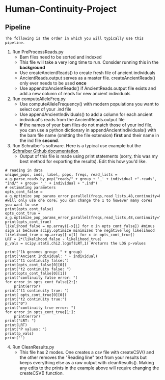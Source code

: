# Human-Continuity-Project

## Pipeline

    The following is the order in which you will typically use this pipeline.
1. Run PreProcessReads.py
    - Bam files need to be sorted and indexed
    - This file will take a very long time to run. Consider running this in the **background**
    - Use createAncientReads() to create fresh file of ancient individuals
    - AncientReads.output serves as a master file. createAncientReads() only ever needs to be used **once**
    - Use appendtoAncientReads() if AncientReads.output file exists and add a new column of reads for new ancient individuals
2. Run computeAlleleFreq.py
    - Use computeAlleleFrequency() with modern populations you want to select out of your .ind file
    - Use appendAncientIndividuals() to add a column for each ancient individual's reads from the AncientReads.output file
    - **If** the names of your bam files do not match those of your ind file, you can use a python dictionary in appendAncientIndividuals() with the bam file name (omitting the file extension) **first** and their name in the ind file **second**.
3. Run Schraiber's software. Here is a typical use example but the [Schraiber Github documentation](https://github.com/Schraiber/continuity/blob/master/README.md).
    - Output of this file is made using print statements (sorry, this was my best method for exporting the results). Edit this how you'd like.
```
# reading in data
unique_pops, inds, label, pops, freqs, read_lists = a_g.parse_reads_by_pop("reads/" + group + '_' + individual +".reads", "ind/" + group+ '_' + individual + ".ind")
# estimating parameters
opts_cont_false = a_g.optimize_pop_params_error_parallel(freqs,read_lists,48,continuity=False) #will only use one core; you can change the 1 to however many cores you want to use
print(opts_cont_false)
opts_cont_true = a_g.optimize_pop_params_error_parallel(freqs,read_lists,48,continuity=True)
print(opts_cont_true)
likelihood_false = np.array([-x[1] for x in opts_cont_false]) #minus sign is because scipy.optimize minimizes the negative log likelihood
likelihood_true = np.array([-x[1] for x in opts_cont_true])
LRT = 2*(likelihood_false - likelihood_true)
p_vals = scipy.stats.chi2.logsf(LRT,1) #returns the LOG p-values
```


```
print("1k genomes group: " + group)
print("Ancient Individual: " + individual)
print("t1 continuity false:")
print(opts_cont_false[0][0])
print("t2 continuity false: ")
print(opts_cont_false[0][1])
print("continuity false error: ")
for error in opts_cont_false[2:]:
    print(error)
print("t1 continuity true: ")
print( opts_cont_true[0][0])
print("t2 continuity true:")
print("0")
print("continuity true error: ")
for error in opts_cont_true[1:]:
    print(error)
print("LRT: ")
print(LRT)
print("P values: ")
print(p_vals)
print('')
```
4. Run CleanResults.py
    - This file has 2 modes. One creates a csv file with createCSV() and the other removes the "Reading line" text from your results but keeps everything else as a raw output with cleanResults(). Making any edits to the prints in the example above will require changing the createCSV() function.